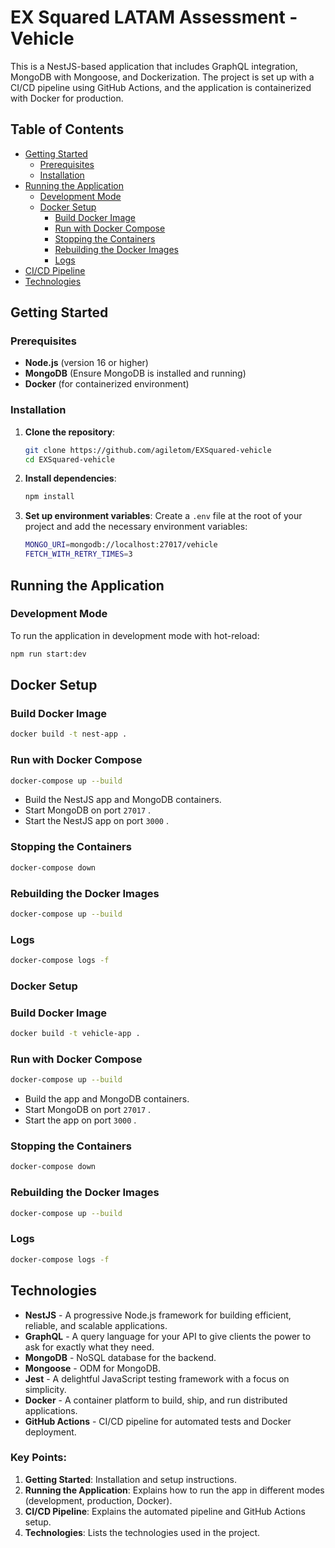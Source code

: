 # EX Squared LATAM Assessment - Vehicle

This is a NestJS-based application that includes GraphQL integration, MongoDB with Mongoose, and Dockerization. The project is set up with a CI/CD pipeline using GitHub Actions, and the application is containerized with Docker for production.

## Table of Contents
- [Getting Started](#getting-started)
  - [Prerequisites](#prerequisites)
  - [Installation](#installation)
- [Running the Application](#running-the-application)
  - [Development Mode](#development-mode)
  - [Docker Setup](#docker-setup)
    - [Build Docker Image](#build-docker-image)
    - [Run with Docker Compose](#run-with-docker-compose)
    - [Stopping the Containers](#stopping-the-containers)
    - [Rebuilding the Docker Images](#rebuilding-the-docker-images)
    - [Logs](#logs)
- [CI/CD Pipeline](#cicd-pipeline)
- [Technologies](#technologies)

## Getting Started

### Prerequisites

- **Node.js** (version 16 or higher)
- **MongoDB** (Ensure MongoDB is installed and running)
- **Docker** (for containerized environment)

### Installation

1. **Clone the repository**:
    ```bash
    git clone https://github.com/agiletom/EXSquared-vehicle
    cd EXSquared-vehicle
    ```

2. **Install dependencies**:
    ```bash
    npm install
    ```

3. **Set up environment variables**: Create a `.env` file at the root of your project and add the necessary environment variables:
    ```bash
    MONGO_URI=mongodb://localhost:27017/vehicle
    FETCH_WITH_RETRY_TIMES=3
    ```

## Running the Application

### Development Mode

To run the application in development mode with hot-reload:

```bash
npm run start:dev
```

## Docker Setup
### Build Docker Image
```bash
docker build -t nest-app .
```
### Run with Docker Compose
```bash
docker-compose up --build
```
- Build the NestJS app and MongoDB containers.
- Start MongoDB on port `27017` .
- Start the NestJS app on port `3000` .
### Stopping the Containers
```bash
docker-compose down
```
### Rebuilding the Docker Images
```bash
docker-compose up --build
```
### Logs
```bash
docker-compose logs -f
```

### Docker Setup
### Build Docker Image
```bash
docker build -t vehicle-app .
```
### Run with Docker Compose
```bash
docker-compose up --build
```
- Build the app and MongoDB containers.
- Start MongoDB on port `27017` .
- Start the app on port `3000` .
### Stopping the Containers
```bash
docker-compose down
```
### Rebuilding the Docker Images
```bash
docker-compose up --build
```
### Logs
```bash
docker-compose logs -f
```

## Technologies
- **NestJS** - A progressive Node.js framework for building efficient, reliable, and scalable applications.
- **GraphQL** - A query language for your API to give clients the power to ask for exactly what they need.
- **MongoDB** - NoSQL database for the backend.
- **Mongoose** - ODM for MongoDB.
- **Jest** - A delightful JavaScript testing framework with a focus on simplicity.
- **Docker** - A container platform to build, ship, and run distributed applications.
- **GitHub Actions** - CI/CD pipeline for automated tests and Docker deployment.

### Key Points:
1. **Getting Started**: Installation and setup instructions.
2. **Running the Application**: Explains how to run the app in different modes (development, production, Docker).
3. **CI/CD Pipeline**: Explains the automated pipeline and GitHub Actions setup.
4. **Technologies**: Lists the technologies used in the project.
